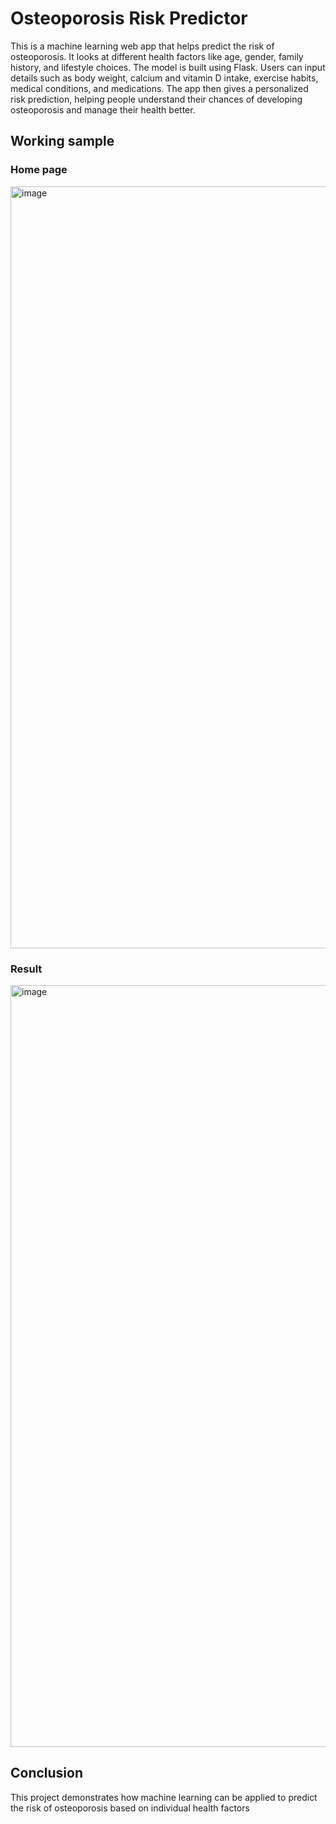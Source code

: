 # Osteoporosis Risk Predictor

This is a machine learning web app that helps predict the risk of osteoporosis. It looks at different health factors like age, gender, family history, and lifestyle choices. The model is built using Flask. Users can input details such as body weight, calcium and vitamin D intake, exercise habits, medical conditions, and medications. The app then gives a personalized risk prediction, helping people understand their chances of developing osteoporosis and manage their health better.

## Working sample
### Home page

<img width="1219" alt="image" src="https://github.com/user-attachments/assets/6cbb5b42-eaad-4a38-aa9f-70bcfd55ba91">

### Result
<img width="1219" alt="image" src="https://github.com/user-attachments/assets/cddeedb4-1095-44e2-8e80-9691be293621">

## Conclusion
This project demonstrates how machine learning can be applied to predict the risk of osteoporosis based on individual health factors
